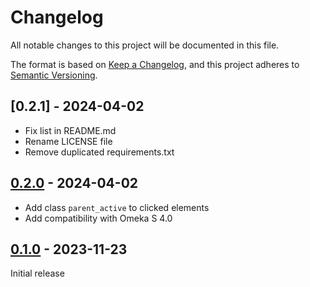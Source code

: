 # Changelog

All notable changes to this project will be documented in this file.

The format is based on [Keep a Changelog](https://keepachangelog.com/en/1.1.0/),
and this project adheres to [Semantic Versioning](https://semver.org/spec/v2.0.0.html).

## [0.2.1] - 2024-04-02

- Fix list in README.md
- Rename LICENSE file
- Remove duplicated requirements.txt

## [0.2.0] - 2024-04-02

- Add class `parent_active` to clicked elements
- Add compatibility with Omeka S 4.0

## [0.1.0] - 2023-11-23

Initial release

[0.2.0]: https://github.com/biblibre/omeka-s-module-ItemSetParty/releases/tag/v0.2.0
[0.1.0]: https://github.com/biblibre/omeka-s-module-ItemSetParty/releases/tag/v0.1.0

